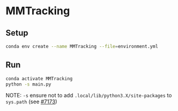 # MMTracking

## Setup

```bash
conda env create --name MMTracking --file=environment.yml
```

## Run

```bash
conda activate MMTracking
python -s main.py
```

NOTE: `-s` ensure not to add `.local/lib/python3.X/site-packages` to `sys.path` (see [#7173](https://github.com/conda/conda/issues/7173))
